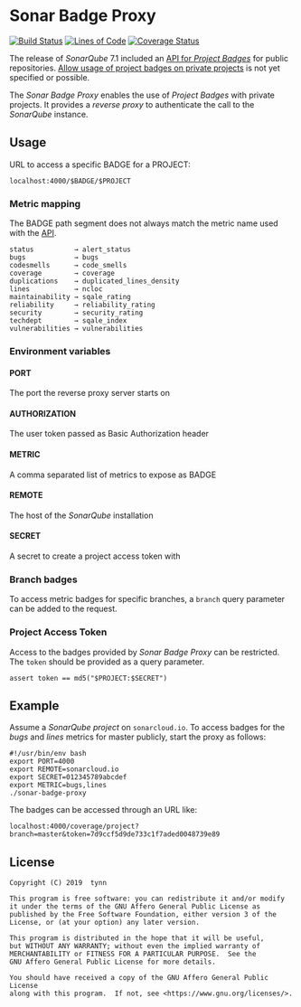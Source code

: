 Sonar Badge Proxy
=================
[![Build Status][Build]][Travis]
[![Lines of Code][Lines]][Sonar]
[![Coverage Status][Coverage]][Sonar]

The release of _SonarQube_ 7.1 included an [API for _Project Badges_][API] for public repositories.
[Allow usage of project badges on private projects][MMF-1178] is not yet specified or possible.

The _Sonar Badge Proxy_ enables the use of _Project Badges_ with private projects.
It provides a _reverse proxy_ to authenticate the call to the _SonarQube_ instance.


Usage
-----

URL to access a specific BADGE for a PROJECT:

    localhost:4000/$BADGE/$PROJECT


### Metric mapping

The BADGE path segment does not always match the metric name used with the [API].

    status          → alert_status
    bugs            → bugs
    codesmells      → code_smells
    coverage        → coverage
    duplications    → duplicated_lines_density
    lines           → ncloc
    maintainability → sqale_rating
    reliability     → reliability_rating
    security        → security_rating
    techdept        → sqale_index
    vulnerabilities → vulnerabilities


### Environment variables

#### PORT
The port the reverse proxy server starts on

#### AUTHORIZATION
The user token passed as Basic Authorization header

#### METRIC
A comma separated list of metrics to expose as BADGE

#### REMOTE
The host of the _SonarQube_ installation

#### SECRET
A secret to create a project access token with


### Branch badges

To access metric badges for specific branches,
a `branch` query parameter can be added to the request.


### Project Access Token

Access to the badges provided by _Sonar Badge Proxy_ can be restricted.
The `token` should be provided as a query parameter.

    assert token == md5("$PROJECT:$SECRET")



Example
-------

Assume a _SonarQube_ _project_ on `sonarcloud.io`.
To access badges for the _bugs_ and _lines_ metrics for master publicly,
start the proxy as follows:

    #!/usr/bin/env bash
    export PORT=4000
    export REMOTE=sonarcloud.io
    export SECRET=012345789abcdef
    export METRIC=bugs,lines
    ./sonar-badge-proxy

The badges can be accessed through an URL like:

    localhost:4000/coverage/project?branch=master&token=7d9ccf5d9de733c1f7aded0048739e89


License
-------
    
    Copyright (C) 2019  tynn

    This program is free software: you can redistribute it and/or modify
    it under the terms of the GNU Affero General Public License as
    published by the Free Software Foundation, either version 3 of the
    License, or (at your option) any later version.

    This program is distributed in the hope that it will be useful,
    but WITHOUT ANY WARRANTY; without even the implied warranty of
    MERCHANTABILITY or FITNESS FOR A PARTICULAR PURPOSE.  See the
    GNU Affero General Public License for more details.

    You should have received a copy of the GNU Affero General Public License
    along with this program.  If not, see <https://www.gnu.org/licenses/>.


[API]: https://next.sonarqube.com/sonarqube/web_api/api/project_badges/measure
[MMF-1178]: https://jira.sonarsource.com/browse/MMF-1178
[Build]: https://img.shields.io/travis/tynn/sonar-badge-proxy.svg?logo=travis
[Travis]: https://www.travis-ci.org/tynn/sonar-badge-proxy
[Coverage]: https://sonarcloud.io/api/project_badges/measure?project=sonar-badge-proxy&metric=coverage
[Lines]: https://sonarcloud.io/api/project_badges/measure?project=sonar-badge-proxy&metric=ncloc
[Sonar]: https://sonarcloud.io/dashboard?id=sonar-badge-proxy

